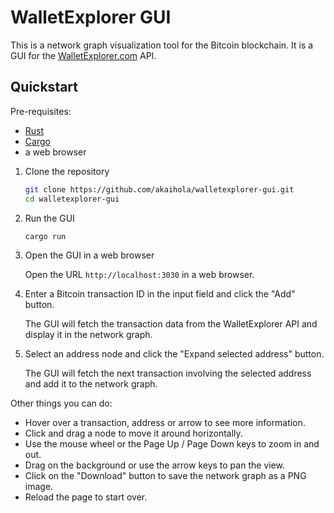 WalletExplorer GUI
==================

This is a network graph visualization tool for the Bitcoin blockchain. It is a GUI for the [WalletExplorer.com][w] API.


Quickstart
----------

Pre-requisites:

- [Rust][r]
- [Cargo][c]
- a web browser

1. Clone the repository

    ```bash
    git clone https://github.com/akaihola/walletexplorer-gui.git
    cd walletexplorer-gui
    ```
   
2. Run the GUI

    ```bash
    cargo run
    ```
   
3. Open the GUI in a web browser

    Open the URL `http://localhost:3030` in a web browser.

4. Enter a Bitcoin transaction ID in the input field and click the "Add" button.

   The GUI will fetch the transaction data from the WalletExplorer API and display it in the network graph.

5. Select an address node and click the "Expand selected address" button.

   The GUI will fetch the next transaction involving the selected address and add it to the network graph.

Other things you can do:
- Hover over a transaction, address or arrow to see more information.
- Click and drag a node to move it around horizontally.
- Use the mouse wheel or the Page Up / Page Down keys to zoom in and out.
- Drag on the background or use the arrow keys to pan the view.
- Click on the "Download" button to save the network graph as a PNG image.
- Reload the page to start over.

[w]: https://www.walletexplorer.com/
[r]: https://www.rust-lang.org/tools/install
[c]: https://doc.rust-lang.org/cargo/getting-started/installation.html
